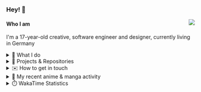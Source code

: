 ### Hey! 👋

[<img src="https://lanyard-profile-readme.vercel.app/api/228965621478588416" align="right">](https://discord.com/users/228965621478588416)

#### Who I am

I'm a 17-year-old creative, software engineer and designer, currently living in Germany

<details>
  <summary>💼 What I do</summary>

I currently am working on starting a publishing and management company for creatives.
I also am creative lead, community manager, and web developer at the Minecraft Server [Xenyria](https://xenyria.net) and the team behind it, [Pixelground Labs](https://pixelgroundlabs.com).
</details>

<details>
  <summary>📁 Projects & Repositories</summary>

<table>
    <thead>
        <tr>
            <th colspan=2>Svelte Libraries</th>
        </tr>
    </thead>
    <tbody>
        <tr>
            <td><a href="https://github.com/pixelgroundlabs/svelte-skinview3d">pixelgroundlabs/svelte-skinview3d</a></td>
            <td>A svelte component for rendering Minecraft SKins in 3D based on <a href="https://github.com/bs-community/skinview3d">skinview3d</a></td>
        </tr>
    </tbody>
    <thead>
        <tr>
            <th colspan=2>Minecraft Mods</th>
        </tr>
    </thead>
    <tbody>
        <tr>
            <td><a href="https://github.com/XenyriaNET/xeem">Xenyria Experience Enhancement Mod</a></td>
            <td>A client-side Minecraft Mod aiming to improve the experience on the Xenyria Minecraft Server</td>
        </tr>
    </tbody>
    <thead>
        <tr>
            <th colspan=2>Old Stuff</th>
        </tr>
    </thead>
    <tbody>
        <tr>
            <td><a href="https://github.com/OfficialCRUGG/lwstatus">lwstatus</a></td>
            <td>Lightweight webserver exposing various system metrics as a JSON endpoint and frontend</td>
        </tr>
        <tr>
            <td><a href="https://github.com/OfficialCRUGG/cfddns">cfddns / cloudflare-dyndns</a></td>
            <td>Simple application to run in the background that regularly checks for IP address changes and updates specific Cloudflare DNS Records accordingly. <s><i>Not sure how this still works...</i></s></td>
        </tr>
    </tbody>
</table>

</details>

<details>
  <summary>✉️ How to get in touch</summary>
  
> Sorted by how quickly you can expect a reply
- [Hit me up on Discord](https://discord.com/users/228965621478588416)
- [Hit me up on Twitter](https://twitter.com/cruggdev)
- [Send me a mail](mailto:me@crg.sh)
</details>


<details>
  <summary>🌸 My recent anime & manga activity</summary>
  
<!-- ANILIST_ACTIVITY:start -->

-   📺 Rewatched episode 18 of [Toradora!](https://anilist.co/anime/4224) (03:38, 29 December 2023)
-   📺 Plans to watch [Tsuredure Children](https://anilist.co/anime/98291) (22:05, 28 December 2023)
-   📺 Watched episode 4 - 5 of [Horimiya: The Missing Pieces](https://anilist.co/anime/163132) (17:53, 28 December 2023)
-   📺 Rewatched episode 17 of [Toradora!](https://anilist.co/anime/4224) (03:26, 28 December 2023)
-   📺 Plans to watch [The Girl Who Leapt Through Time](https://anilist.co/anime/2236) (20:37, 27 December 2023)

<!-- ANILIST_ACTIVITY:end -->
</details>

<details>
  <summary>⏱️ WakaTime Statistics</summary>

<!--START_SECTION:waka-->

```txt
From: 20 December 2023 - To: 27 December 2023

Svelte       21 hrs 39 mins  ██████████████▓░░░░░░░░░░   58.33 %
TypeScript   5 hrs 51 mins   ████░░░░░░░░░░░░░░░░░░░░░   15.77 %
HTML         3 hrs 52 mins   ██▓░░░░░░░░░░░░░░░░░░░░░░   10.46 %
Prisma       1 hr 30 mins    █░░░░░░░░░░░░░░░░░░░░░░░░   04.08 %
JavaScript   1 hr 12 mins    ▓░░░░░░░░░░░░░░░░░░░░░░░░   03.23 %
```

<!--END_SECTION:waka-->
</details>
